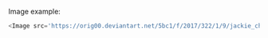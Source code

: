 Image example:

```js
<Image src='https://orig00.deviantart.net/5bc1/f/2017/322/1/9/jackie_chun_render_by_maxiuchiha22-dbu4tsh.png' />
```
